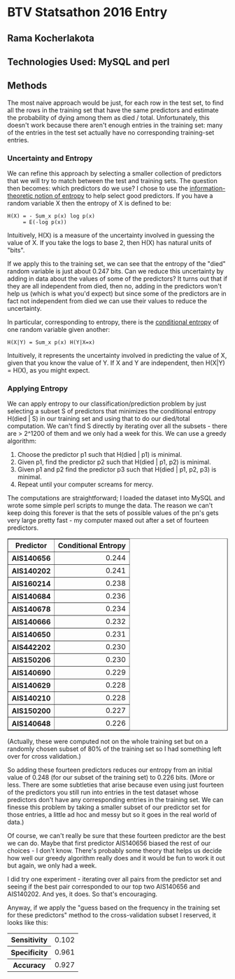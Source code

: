 # BTV Statsathon 2016 Entry

## Rama Kocherlakota

## Technologies Used: MySQL and perl

## Methods

The most naive approach would be just, for each row in the test set, to find all the rows in the training set that have the same predictors and estimate the probability of dying among them as died / total.  Unfortunately, this doesn't work because there aren't enough entries in the training set: many of the entries in the test set actually have no corresponding training-set entries.

### Uncertainty and Entropy

We can refine this approach by selecting a smaller collection of predictors that we will try to match between the test and training sets.  The question then becomes: which predictors do we use?  I chose to use the [information-theoretic notion of entropy](https://en.wikipedia.org/wiki/Entropy_(information_theory)) to help select good predictors.  If you have a random variable X then the entropy of X is defined to be:

```
H(X) = - Sum_x p(x) log p(x)
     = E(-log p(x))
```

Intuitively, H(X) is a measure of the uncertainty involved in guessing the value of X.  If you take the logs to base 2, then H(X) has natural units of "bits".

If we apply this to the training set, we can see that the entropy of the "died" random variable is just about 0.247 bits.  Can we reduce this uncertainty by adding in data about the values of some of the predictors?  It turns out that if they are all independent from died, then no, adding in the predictors won't help us (which is what you'd expect) but since some of the predictors are in fact not independent from died we can use their values to reduce the uncertainty.

In particular, corresponding to entropy, there is the [conditional entropy](https://en.wikipedia.org/wiki/Conditional_entropy) of one random variable given another:

```
H(X|Y) = Sum_x p(x) H(Y|X=x)
```

Intuitively, it represents the uncertainty involved in predicting the value of X, given that you know the value of Y.  If X and Y are independent, then H(X|Y) = H(X), as you might expect.

### Applying Entropy

We can apply entropy to our classification/prediction problem by just selecting a subset S of predictors that minimizes the conditional entropy H(died | S) in our training set and using that to do our died/total computation.  We can't find S directly by iterating over all the subsets - there are > 2^1200 of them and we only had a week for this.  We can use a greedy algorithm:

1. Choose the predictor p1 such that H(died | p1) is minimal.
2. Given p1, find the predictor p2 such that H(died | p1, p2) is minimal.
2. Given p1 and p2 find the predictor p3 such that H(died | p1, p2, p3) is minimal.
3. Repeat until your computer screams for mercy.

The computations are straightforward; I loaded the dataset into MySQL and wrote some simple perl scripts to munge the data.  The reason we can't keep doing this forever is that the sets of possible values of the pn's gets very large pretty fast - my computer maxed out after a set of fourteen predictors.


<table border>
<tr><th>Predictor</th><th>Conditional Entropy</th></tr>
<tr><th>AIS140656</th><td align=right>0.244</td></tr>
<tr><th>AIS140202</th><td align=right>0.241</td></tr>
<tr><th>AIS160214</th><td align=right>0.238</td></tr>
<tr><th>AIS140684</th><td align=right>0.236</td></tr>
<tr><th>AIS140678</th><td align=right>0.234</td></tr>
<tr><th>AIS140666</th><td align=right>0.232</td></tr>
<tr><th>AIS140650</th><td align=right>0.231</td></tr>
<tr><th>AIS442202</th><td align=right>0.230</td></tr>
<tr><th>AIS150206</th><td align=right>0.230</td></tr>
<tr><th>AIS140690</th><td align=right>0.229</td></tr>
<tr><th>AIS140629</th><td align=right>0.228</td></tr>
<tr><th>AIS140210</th><td align=right>0.228</td></tr>
<tr><th>AIS150200</th><td align=right>0.227</td></tr>
<tr><th>AIS140648</th><td align=right>0.226</td></tr>
</table>
(Actually, these were computed not on the whole training set but on a randomly chosen subset of 80% of the training set so I had something left over for cross validation.)

So adding these fourteen predictors reduces our entropy from an initial value of 0.248 (for our subset of the training set) to 0.226 bits.  (More or less.  There are some subtleties that arise because even using just fourteen of the predictors you still run into entries in the test dataset whose predictors don't have any corresponding entries in the training set.  We can finesse this problem by taking a smaller subset of our predictor set for those entries, a little ad hoc and messy but so it goes in the real world of data.)

Of course, we can't really be sure that these fourteen predictor are the best we can do.  Maybe that first predictor AIS140656 biased the rest of our choices - I don't know.  There's probably some theory that helps us decide how well our greedy algorithm really does and it would be fun to work it out but again, we only had a week.

I did try one experiment - iterating over all pairs from the predictor set and seeing if the best pair corresponded to our top two AIS140656 and AIS140202.  And yes, it does.  So that's encouraging.

Anyway, if we apply the "guess based on the frequency in the training set for these predictors" method to the cross-validation subset I reserved, it looks like this:

<table>
<tr><th>Sensitivity</th><td align=right>0.102</td></tr>
<tr><th>Specificity</th><td align=right>0.961</td></tr>
<tr><th>Accuracy</th><td align=right>0.927</td></tr>
</table>

